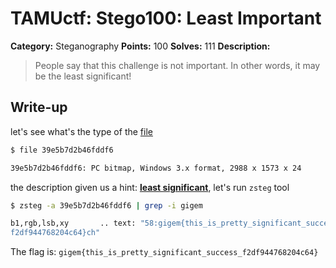 # TAMUctf: Stego100: Least Important


**Category:** Steganography
**Points:** 100
**Solves:** 111
**Description:**

> People say that this challenge is not important. In other words, it may be the least significant!

## Write-up

let's see what's the type of the [file](https://github.com/dbaser/ctfs/blob/master/TAMUctf-2017/stego100-least_important/39e5b7d2b46fddf6)


```bash
$ file 39e5b7d2b46fddf6 

39e5b7d2b46fddf6: PC bitmap, Windows 3.x format, 2988 x 1573 x 24
```    

the description given us a hint: [**least significant**](https://en.wikipedia.org/wiki/Least_significant_bit), let's run `zsteg` tool

```bash
$ zsteg -a 39e5b7d2b46fddf6 | grep -i gigem

b1,rgb,lsb,xy       .. text: "58:gigem{this_is_pretty_significant_success_
f2df944768204c64}ch"

```    

The flag is: `gigem{this_is_pretty_significant_success_f2df944768204c64}`
